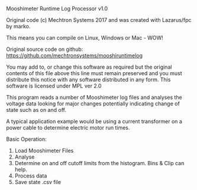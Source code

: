 Mooshimeter Runtime Log Processor v1.0

Original code (c) Mechtron Systems 2017 and was created with Lazarus/fpc by marko.

This means you can compile on Linux, Windows or Mac - WOW!

Original source code on github: https://github.com/mechtronsystems/mooshiruntimelog

You may add to, or change this software as required but the original contents 
of this file above this line must remain preserved and you must distribute this 
notice with any software distributed in any form.  This software is licensed under MPL ver 2.0

This program reads a number of Mooshimeter log files and analyses the voltage 
data looking for major changes potentially indicating change of state such as on and off.

A typical application example would be using a current transformer on a 
power cable to determine electric motor run times.

Basic Operation:
1. Load Mooshimeter Files
2. Analyse
3. Determine on and off cutoff limits from the histogram.  Bins & Clip can help.
4. Process data
5. Save state .csv file 



